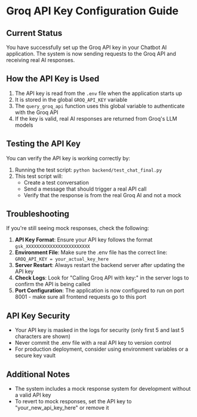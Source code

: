 # Groq API Key Configuration Guide

## Current Status

You have successfully set up the Groq API key in your Chatbot AI application. The system is now sending requests to the Groq API and receiving real AI responses.

## How the API Key is Used

1. The API key is read from the `.env` file when the application starts up
2. It is stored in the global `GROQ_API_KEY` variable
3. The `query_groq_api` function uses this global variable to authenticate with the Groq API
4. If the key is valid, real AI responses are returned from Groq's LLM models

## Testing the API Key

You can verify the API key is working correctly by:

1. Running the test script: `python backend/test_chat_final.py`
2. This test script will:
   - Create a test conversation
   - Send a message that should trigger a real API call
   - Verify that the response is from the real Groq AI and not a mock

## Troubleshooting

If you're still seeing mock responses, check the following:

1. **API Key Format**: Ensure your API key follows the format `gsk_XXXXXXXXXXXXXXXXXXXXXXXX`
2. **Environment File**: Make sure the .env file has the correct line: `GROQ_API_KEY = your_actual_key_here`
3. **Server Restart**: Always restart the backend server after updating the API key
4. **Check Logs**: Look for "Calling Groq API with key:" in the server logs to confirm the API is being called
5. **Port Configuration**: The application is now configured to run on port 8001 - make sure all frontend requests go to this port

## API Key Security

- Your API key is masked in the logs for security (only first 5 and last 5 characters are shown)
- Never commit the .env file with a real API key to version control
- For production deployment, consider using environment variables or a secure key vault

## Additional Notes

- The system includes a mock response system for development without a valid API key
- To revert to mock responses, set the API key to "your_new_api_key_here" or remove it
